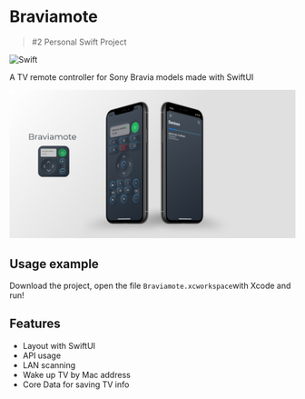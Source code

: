 # Braviamote
> #2 Personal Swift Project 

![Swift](https://github.com/marvinwagner/calculator-swiftui/workflows/Swift/badge.svg?branch=master)

A TV remote controller for Sony Bravia models made with SwiftUI

![](banner.png)

## Usage example

Download the project, open the file `Braviamote.xcworkspace`with Xcode and run!

## Features

* Layout with SwiftUI
* API usage
* LAN scanning
* Wake up TV by Mac address
* Core Data for saving TV info
